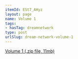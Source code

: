 ```yaml
---
itemId: ESt7_AHyz
layout: page
name: Volume 1
tags:
- hasTag: dreamnetwork
type: post
urlSlug: dream-network-volume-1
---
```

<a href="files/Volume_1.zip" download>Volume 1 (.zip file, 11mb)</a>
